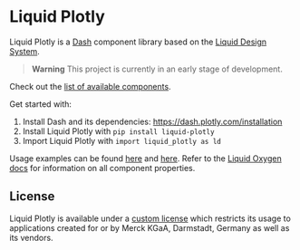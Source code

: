 # Liquid Plotly

Liquid Plotly is a [Dash](https://dash.plotly.com/) component library based on the [Liquid Design System](https://www.figma.com/file/8GYcAOePm8Tt9qqJ7Gnv99/Liquid-Oxygen-(Share)?node-id=3%3A14310).

> **Warning**
> This project is currently in an early stage of development.

Check out the [list of available components](https://github.com/emdgroup-liquid/liquid-plotly/tree/main/src/ts/components).

Get started with:
1. Install Dash and its dependencies: https://dash.plotly.com/installation
2. Install Liquid Plotly with `pip install liquid-plotly`
3. Import Liquid Plotly with `import liquid_plotly as ld`

Usage examples can be found [here](https://github.com/emdgroup-liquid/liquid-plotly/blob/main/usage.py) and [here](https://github.com/emdgroup-liquid/liquid-plotly/tree/main/examples). Refer to the [Liquid Oxygen docs](https://liquid.merck.design/liquid/) for information on all component properties.

## License

Liquid Plotly is available under a [custom license](https://github.com/emdgroup-liquid/liquid-plotly/blob/main/LICENSE.md) which restricts its usage to applications created for or by Merck KGaA, Darmstadt, Germany as well as its vendors.